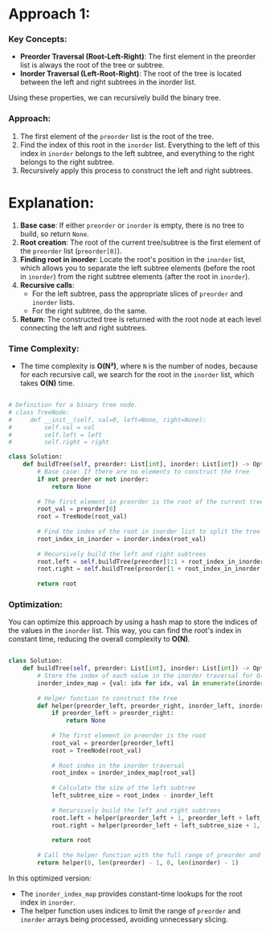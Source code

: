 
# Approach 1:


### Key Concepts:

- **Preorder Traversal (Root-Left-Right)**: The first element in the preorder list is always the root of the tree or subtree.
- **Inorder Traversal (Left-Root-Right)**: The root of the tree is located between the left and right subtrees in the inorder list.

Using these properties, we can recursively build the binary tree.

### Approach:

1. The first element of the `preorder` list is the root of the tree.
2. Find the index of this root in the `inorder` list. Everything to the left of this index in `inorder` belongs to the left subtree, and everything to the right belongs to the right subtree.
3. Recursively apply this process to construct the left and right subtrees.

# Explanation:
1. **Base case**: If either `preorder` or `inorder` is empty, there is no tree to build, so return `None`.
2. **Root creation**: The root of the current tree/subtree is the first element of the `preorder` list (`preorder[0]`).
3. **Finding root in inorder**: Locate the root's position in the `inorder` list, which allows you to separate the left subtree elements (before the root in `inorder`) from the right subtree elements (after the root in `inorder`).
4. **Recursive calls**:
    - For the left subtree, pass the appropriate slices of `preorder` and `inorder` lists.
    - For the right subtree, do the same.
5. **Return**: The constructed tree is returned with the root node at each level connecting the left and right subtrees.

### Time Complexity:

- The time complexity is **O(N²)**, where `N` is the number of nodes, because for each recursive call, we search for the root in the `inorder` list, which takes **O(N)** time.


```python

# Definition for a binary tree node.
# class TreeNode:
#     def __init__(self, val=0, left=None, right=None):
#         self.val = val
#         self.left = left
#         self.right = right

class Solution:
    def buildTree(self, preorder: List[int], inorder: List[int]) -> Optional[TreeNode]:
        # Base case: If there are no elements to construct the tree
        if not preorder or not inorder:
            return None
        
        # The first element in preorder is the root of the current tree
        root_val = preorder[0]
        root = TreeNode(root_val)
        
        # Find the index of the root in inorder list to split the tree
        root_index_in_inorder = inorder.index(root_val)
        
        # Recursively build the left and right subtrees
        root.left = self.buildTree(preorder[1:1 + root_index_in_inorder], inorder[:root_index_in_inorder])
        root.right = self.buildTree(preorder[1 + root_index_in_inorder:], inorder[root_index_in_inorder + 1:])
        
        return root


```

### Optimization:

You can optimize this approach by using a hash map to store the indices of the values in the `inorder` list. This way, you can find the root's index in constant time, reducing the overall complexity to **O(N)**.

```python

class Solution:
    def buildTree(self, preorder: List[int], inorder: List[int]) -> Optional[TreeNode]:
        # Store the index of each value in the inorder traversal for O(1) access
        inorder_index_map = {val: idx for idx, val in enumerate(inorder)}
        
        # Helper function to construct the tree
        def helper(preorder_left, preorder_right, inorder_left, inorder_right):
            if preorder_left > preorder_right:
                return None
            
            # The first element in preorder is the root
            root_val = preorder[preorder_left]
            root = TreeNode(root_val)
            
            # Root index in the inorder traversal
            root_index = inorder_index_map[root_val]
            
            # Calculate the size of the left subtree
            left_subtree_size = root_index - inorder_left
            
            # Recursively build the left and right subtrees
            root.left = helper(preorder_left + 1, preorder_left + left_subtree_size, inorder_left, root_index - 1)
            root.right = helper(preorder_left + left_subtree_size + 1, preorder_right, root_index + 1, inorder_right)
            
            return root
        
        # Call the helper function with the full range of preorder and inorder arrays
        return helper(0, len(preorder) - 1, 0, len(inorder) - 1)


```

In this optimized version:

- The `inorder_index_map` provides constant-time lookups for the root index in `inorder`.
- The helper function uses indices to limit the range of `preorder` and `inorder` arrays being processed, avoiding unnecessary slicing.